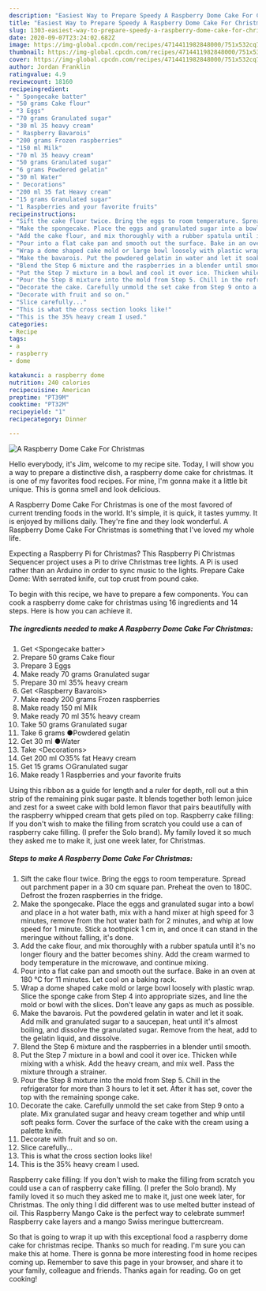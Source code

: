 ```yaml
---
description: "Easiest Way to Prepare Speedy A Raspberry Dome Cake For Christmas"
title: "Easiest Way to Prepare Speedy A Raspberry Dome Cake For Christmas"
slug: 1303-easiest-way-to-prepare-speedy-a-raspberry-dome-cake-for-christmas
date: 2020-09-07T23:24:02.682Z
image: https://img-global.cpcdn.com/recipes/4714411982848000/751x532cq70/a-raspberry-dome-cake-for-christmas-recipe-main-photo.jpg
thumbnail: https://img-global.cpcdn.com/recipes/4714411982848000/751x532cq70/a-raspberry-dome-cake-for-christmas-recipe-main-photo.jpg
cover: https://img-global.cpcdn.com/recipes/4714411982848000/751x532cq70/a-raspberry-dome-cake-for-christmas-recipe-main-photo.jpg
author: Jordan Franklin
ratingvalue: 4.9
reviewcount: 18160
recipeingredient:
- " Spongecake batter"
- "50 grams Cake flour"
- "3 Eggs"
- "70 grams Granulated sugar"
- "30 ml 35 heavy cream"
- " Raspberry Bavarois"
- "200 grams Frozen raspberries"
- "150 ml Milk"
- "70 ml 35 heavy cream"
- "50 grams Granulated sugar"
- "6 grams Powdered gelatin"
- "30 ml Water"
- " Decorations"
- "200 ml 35 fat Heavy cream"
- "15 grams Granulated sugar"
- "1 Raspberries and your favorite fruits"
recipeinstructions:
- "Sift the cake flour twice. Bring the eggs to room temperature. Spread out parchment paper in a 30 cm square pan. Preheat the oven to 180C. Defrost the frozen raspberries in the fridge."
- "Make the spongecake. Place the eggs and granulated sugar into a bowl and place in a hot water bath, mix with a hand mixer at high speed for 3 minutes, remove from the hot water bath for 2 minutes, and whip at low speed for 1 minute. Stick a toothpick 1 cm in, and once it can stand in the meringue without falling, it&#39;s done."
- "Add the cake flour, and mix thoroughly with a rubber spatula until it&#39;s no longer floury and the batter becomes shiny. Add the cream warmed to body temperature in the microwave, and continue mixing."
- "Pour into a flat cake pan and smooth out the surface. Bake in an oven at 180 °C for 11 minutes. Let cool on a baking rack."
- "Wrap a dome shaped cake mold or large bowl loosely with plastic wrap. Slice the sponge cake from Step 4 into appropriate sizes, and line the mold or bowl with the slices. Don&#39;t leave any gaps as much as possible."
- "Make the bavarois. Put the powdered gelatin in water and let it soak. Add milk and granulated sugar to a saucepan, heat  until it&#39;s almost boiling, and dissolve the granulated sugar. Remove from the heat, add to the gelatin liquid, and dissolve."
- "Blend the Step 6 mixture and the raspberries in a blender until smooth."
- "Put the Step 7 mixture in a bowl and cool it over ice. Thicken while mixing with a whisk. Add the heavy cream, and mix well. Pass the mixture through a strainer."
- "Pour the Step 8 mixture into the mold from Step 5. Chill in the refrigerator for more than 3 hours to let it set. After it has set, cover the top with the remaining sponge cake."
- "Decorate the cake. Carefully unmold the set cake from Step 9 onto a plate. Mix granulated sugar and heavy cream together and whip until soft peaks form. Cover the surface of the cake with the cream using a palette knife."
- "Decorate with fruit and so on."
- "Slice carefully..."
- "This is what the cross section looks like!"
- "This is the 35% heavy cream I used."
categories:
- Recipe
tags:
- a
- raspberry
- dome

katakunci: a raspberry dome 
nutrition: 240 calories
recipecuisine: American
preptime: "PT39M"
cooktime: "PT32M"
recipeyield: "1"
recipecategory: Dinner

---
```



![A Raspberry Dome Cake For Christmas](https://img-global.cpcdn.com/recipes/4714411982848000/751x532cq70/a-raspberry-dome-cake-for-christmas-recipe-main-photo.jpg)

Hello everybody, it's Jim, welcome to my recipe site. Today, I will show you a way to prepare a distinctive dish, a raspberry dome cake for christmas. It is one of my favorites food recipes. For mine, I'm gonna make it a little bit unique. This is gonna smell and look delicious.

A Raspberry Dome Cake For Christmas is one of the most favored of current trending foods in the world. It's simple, it is quick, it tastes yummy. It is enjoyed by millions daily. They're fine and they look wonderful. A Raspberry Dome Cake For Christmas is something that I've loved my whole life.

Expecting a Raspberry Pi for Christmas? This Raspberry Pi Christmas Sequencer project uses a Pi to drive Christmas tree lights. A Pi is used rather than an Arduino in order to sync music to the lights. Prepare Cake Dome: With serrated knife, cut top crust from pound cake.


To begin with this recipe, we have to prepare a few components. You can cook a raspberry dome cake for christmas using 16 ingredients and 14 steps. Here is how you can achieve it.

<!--inarticleads1-->

##### The ingredients needed to make A Raspberry Dome Cake For Christmas:

1. Get  &lt;Spongecake batter&gt;
1. Prepare 50 grams Cake flour
1. Prepare 3 Eggs
1. Make ready 70 grams Granulated sugar
1. Prepare 30 ml 35% heavy cream
1. Get  &lt;Raspberry Bavarois&gt;
1. Make ready 200 grams Frozen raspberries
1. Make ready 150 ml Milk
1. Make ready 70 ml 35% heavy cream
1. Take 50 grams Granulated sugar
1. Take 6 grams ●Powdered gelatin
1. Get 30 ml ●Water
1. Take  &lt;Decorations&gt;
1. Get 200 ml ○35% fat Heavy cream
1. Get 15 grams ○Granulated sugar
1. Make ready 1 Raspberries and your favorite fruits


Using this ribbon as a guide for length and a ruler for depth, roll out a thin strip of the remaining pink sugar paste. It blends together both lemon juice and zest for a sweet cake with bold lemon flavor that pairs beautifully with the raspberry whipped cream that gets piled on top. Raspberry cake filling: If you don&#39;t wish to make the filling from scratch you could use a can of raspberry cake filling. (I prefer the Solo brand). My family loved it so much they asked me to make it, just one week later, for Christmas. 

<!--inarticleads2-->

##### Steps to make A Raspberry Dome Cake For Christmas:

1. Sift the cake flour twice. Bring the eggs to room temperature. Spread out parchment paper in a 30 cm square pan. Preheat the oven to 180C. Defrost the frozen raspberries in the fridge.
1. Make the spongecake. Place the eggs and granulated sugar into a bowl and place in a hot water bath, mix with a hand mixer at high speed for 3 minutes, remove from the hot water bath for 2 minutes, and whip at low speed for 1 minute. Stick a toothpick 1 cm in, and once it can stand in the meringue without falling, it&#39;s done.
1. Add the cake flour, and mix thoroughly with a rubber spatula until it&#39;s no longer floury and the batter becomes shiny. Add the cream warmed to body temperature in the microwave, and continue mixing.
1. Pour into a flat cake pan and smooth out the surface. Bake in an oven at 180 °C for 11 minutes. Let cool on a baking rack.
1. Wrap a dome shaped cake mold or large bowl loosely with plastic wrap. Slice the sponge cake from Step 4 into appropriate sizes, and line the mold or bowl with the slices. Don&#39;t leave any gaps as much as possible.
1. Make the bavarois. Put the powdered gelatin in water and let it soak. Add milk and granulated sugar to a saucepan, heat  until it&#39;s almost boiling, and dissolve the granulated sugar. Remove from the heat, add to the gelatin liquid, and dissolve.
1. Blend the Step 6 mixture and the raspberries in a blender until smooth.
1. Put the Step 7 mixture in a bowl and cool it over ice. Thicken while mixing with a whisk. Add the heavy cream, and mix well. Pass the mixture through a strainer.
1. Pour the Step 8 mixture into the mold from Step 5. Chill in the refrigerator for more than 3 hours to let it set. After it has set, cover the top with the remaining sponge cake.
1. Decorate the cake. Carefully unmold the set cake from Step 9 onto a plate. Mix granulated sugar and heavy cream together and whip until soft peaks form. Cover the surface of the cake with the cream using a palette knife.
1. Decorate with fruit and so on.
1. Slice carefully...
1. This is what the cross section looks like!
1. This is the 35% heavy cream I used.


Raspberry cake filling: If you don&#39;t wish to make the filling from scratch you could use a can of raspberry cake filling. (I prefer the Solo brand). My family loved it so much they asked me to make it, just one week later, for Christmas. The only thing I did different was to use melted butter instead of oil. This Raspberry Mango Cake is the perfect way to celebrate summer! Raspberry cake layers and a mango Swiss meringue buttercream. 

So that is going to wrap it up with this exceptional food a raspberry dome cake for christmas recipe. Thanks so much for reading. I'm sure you can make this at home. There is gonna be more interesting food in home recipes coming up. Remember to save this page in your browser, and share it to your family, colleague and friends. Thanks again for reading. Go on get cooking!
